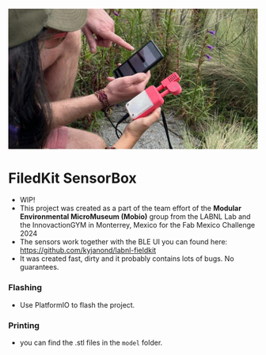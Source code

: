 ![Filedkit SensorBox](assets/images/title.JPG)
# FiledKit SensorBox
- WIP!
- This project was created as a part of the team effort of the **Modular Environmental MicroMuseum (Mobio)** group from the LABNL Lab and the InnovactionGYM in Monterrey, Mexico for the Fab Mexico Challenge 2024
- The sensors work together with the BLE UI you can found here: https://github.com/kyjanond/labnl-fieldkit
- It was created fast, dirty and it probably contains lots of bugs. No guarantees.

### Flashing
- Use PlatformIO to flash the project.

### Printing
- you can find the .stl files in the `model` folder. 